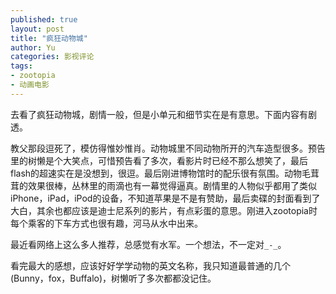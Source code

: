 ```yaml
---
published: true
layout: post
title: "疯狂动物城"
author: Yu
categories: 影视评论
tags:
- zootopia
- 动画电影
---
```


去看了疯狂动物城，剧情一般，但是小单元和细节实在是有意思。下面内容有剧透。


教父那段逗死了，模仿得惟妙惟肖。动物城里不同动物所开的汽车造型很多。预告里的树懒是个大笑点，可惜预告看了多次，看影片时已经不那么想笑了，最后flash的超速实在是没想到，很逗。最后刚进博物馆时的配乐很有氛围。动物毛茸茸的效果很棒，丛林里的雨滴也有一幕觉得逼真。剧情里的人物似乎都用了类似iPhone，iPad，iPod的设备，不知道苹果是不是有赞助，最后卖碟的封面看到了大白，其余也都应该是迪士尼系列的影片，有点彩蛋的意思。刚进入zootopia时每个乘客的下车方式也很有趣，河马从水中出来。

最近看网络上这么多人推荐，总感觉有水军。一个想法，不一定对`_-_`。

看完最大的感想，应该好好学学动物的英文名称，我只知道最普通的几个(Bunny，fox，Buffalo)，树懒听了多次都都没记住。
